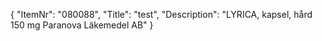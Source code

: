 {
  "ItemNr": "080088",
  "Title": "test",
  "Description": "LYRICA, kapsel, hård 150 mg Paranova Läkemedel AB"
}